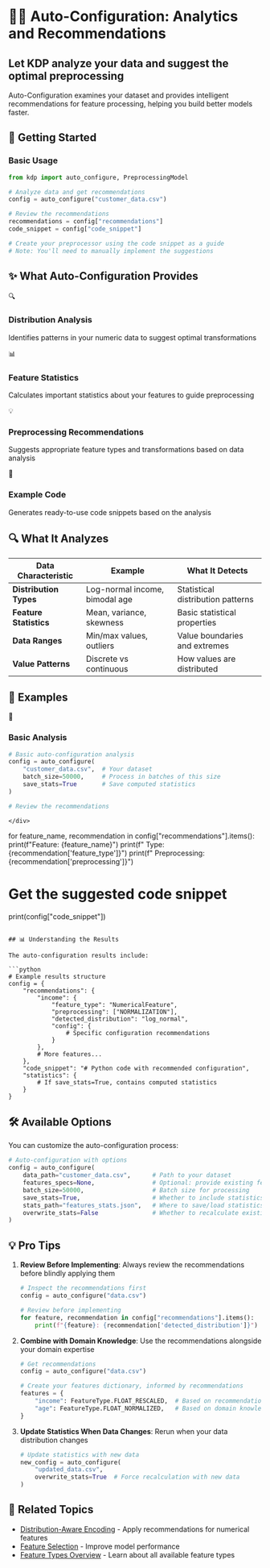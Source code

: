 # 🧙‍♂️ Auto-Configuration: Analytics and Recommendations

<div class="intro-container">
  <div class="intro-content">
    <h2>Let KDP analyze your data and suggest the optimal preprocessing</h2>
    <p>Auto-Configuration examines your dataset and provides intelligent recommendations for feature processing, helping you build better models faster.</p>
  </div>
</div>

## 🚀 Getting Started

<div class="step-card">
  <div class="step-header">
    <h3>Basic Usage</h3>
  </div>
  <div class="code-container">

```python
from kdp import auto_configure, PreprocessingModel

# Analyze data and get recommendations
config = auto_configure("customer_data.csv")

# Review the recommendations
recommendations = config["recommendations"]
code_snippet = config["code_snippet"]

# Create your preprocessor using the code snippet as a guide
# Note: You'll need to manually implement the suggestions
```

  </div>
</div>

## ✨ What Auto-Configuration Provides

<div class="grid-container">
  <div class="grid-item">
    <span class="feature-icon">🔍</span>
    <h3>Distribution Analysis</h3>
    <p>Identifies patterns in your numeric data to suggest optimal transformations</p>
  </div>
  <div class="grid-item">
    <span class="feature-icon">📊</span>
    <h3>Feature Statistics</h3>
    <p>Calculates important statistics about your features to guide preprocessing</p>
  </div>
  <div class="grid-item">
    <span class="feature-icon">💡</span>
    <h3>Preprocessing Recommendations</h3>
    <p>Suggests appropriate feature types and transformations based on data analysis</p>
  </div>
  <div class="grid-item">
    <span class="feature-icon">📝</span>
    <h3>Example Code</h3>
    <p>Generates ready-to-use code snippets based on the analysis</p>
  </div>
</div>

## 🔍 What It Analyzes

<div class="table-container">
  <table class="feature-table">
    <thead>
      <tr>
        <th>Data Characteristic</th>
        <th>Example</th>
        <th>What It Detects</th>
      </tr>
    </thead>
    <tbody>
      <tr>
        <td><strong>Distribution Types</strong></td>
        <td>Log-normal income, bimodal age</td>
        <td>Statistical distribution patterns</td>
      </tr>
      <tr>
        <td><strong>Feature Statistics</strong></td>
        <td>Mean, variance, skewness</td>
        <td>Basic statistical properties</td>
      </tr>
      <tr>
        <td><strong>Data Ranges</strong></td>
        <td>Min/max values, outliers</td>
        <td>Value boundaries and extremes</td>
      </tr>
      <tr>
        <td><strong>Value Patterns</strong></td>
        <td>Discrete vs continuous</td>
        <td>How values are distributed</td>
      </tr>
    </tbody>
  </table>
</div>

## 💼 Examples

<div class="examples-container">
  <div class="example-card">
    <div class="example-header">
      <span class="example-icon">🔎</span>
      <h3>Basic Analysis</h3>
    </div>
    <div class="code-container">

```python
# Basic auto-configuration analysis
config = auto_configure(
    "customer_data.csv",  # Your dataset
    batch_size=50000,     # Process in batches of this size
    save_stats=True       # Save computed statistics
)

# Review the recommendations
```

    </div>
  </div>
for feature_name, recommendation in config["recommendations"].items():
    print(f"Feature: {feature_name}")
    print(f"  Type: {recommendation['feature_type']}")
    print(f"  Preprocessing: {recommendation['preprocessing']}")

# Get the suggested code snippet
print(config["code_snippet"])
```

## 📊 Understanding the Results

The auto-configuration results include:

```python
# Example results structure
config = {
    "recommendations": {
        "income": {
            "feature_type": "NumericalFeature",
            "preprocessing": ["NORMALIZATION"],
            "detected_distribution": "log_normal",
            "config": {
                # Specific configuration recommendations
            }
        },
        # More features...
    },
    "code_snippet": "# Python code with recommended configuration",
    "statistics": {
        # If save_stats=True, contains computed statistics
    }
}
```

## 🛠️ Available Options

You can customize the auto-configuration process:

```python
# Auto-configuration with options
config = auto_configure(
    data_path="customer_data.csv",      # Path to your dataset
    features_specs=None,                # Optional: provide existing features specs
    batch_size=50000,                   # Batch size for processing
    save_stats=True,                    # Whether to include statistics in results
    stats_path="features_stats.json",   # Where to save/load statistics
    overwrite_stats=False               # Whether to recalculate existing stats
)
```

## 💡 Pro Tips

1. **Review Before Implementing**: Always review the recommendations before blindly applying them
   ```python
   # Inspect the recommendations first
   config = auto_configure("data.csv")

   # Review before implementing
   for feature, recommendation in config["recommendations"].items():
       print(f"{feature}: {recommendation['detected_distribution']}")
   ```

2. **Combine with Domain Knowledge**: Use the recommendations alongside your domain expertise
   ```python
   # Get recommendations
   config = auto_configure("data.csv")

   # Create your features dictionary, informed by recommendations
   features = {
       "income": FeatureType.FLOAT_RESCALED,  # Based on recommendation
       "age": FeatureType.FLOAT_NORMALIZED,   # Based on domain knowledge
   }
   ```

3. **Update Statistics When Data Changes**: Rerun when your data distribution changes
   ```python
   # Update statistics with new data
   new_config = auto_configure(
       "updated_data.csv",
       overwrite_stats=True  # Force recalculation with new data
   )
   ```

## 🔗 Related Topics

- [Distribution-Aware Encoding](distribution-aware-encoding.md) - Apply recommendations for numerical features
- [Feature Selection](../optimization/feature-selection.md) - Improve model performance
- [Feature Types Overview](../features/overview.md) - Learn about all available feature types
